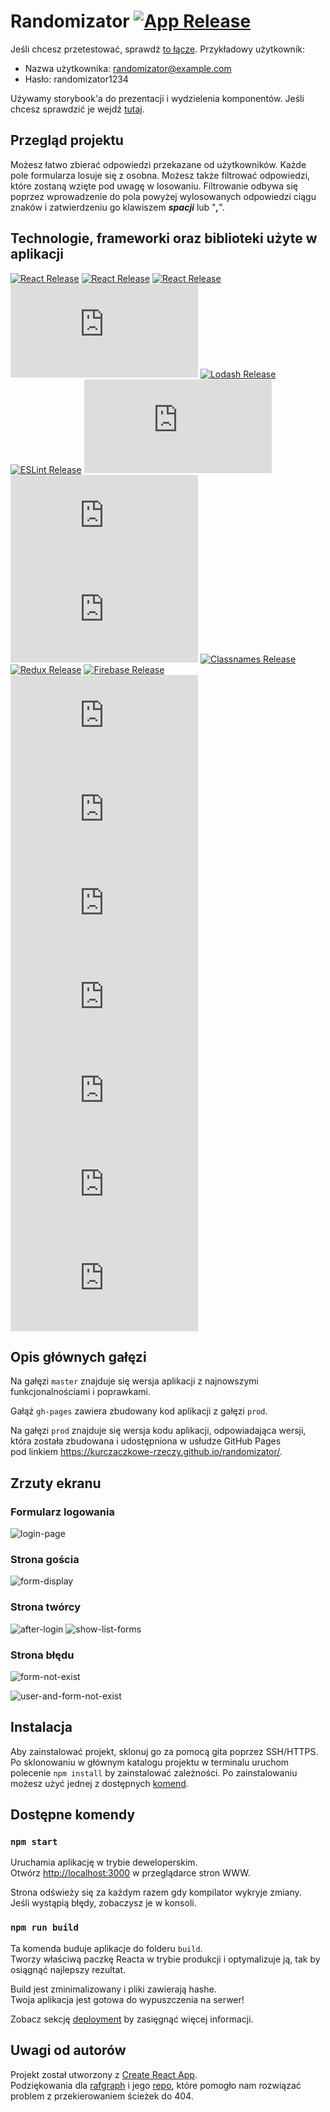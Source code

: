 # Randomizator [![App Release](https://img.shields.io/badge/dynamic/json?color=blue&label=wersja&query=%24.version&url=https%3A%2F%2Fraw.githubusercontent.com%2Fkurczaczkowe-rzeczy%2Frandomizator%2Fmaster%2Fpackage.json)]()

Jeśli chcesz przetestować, sprawdź [to łącze](https://kurczaczkowe-rzeczy.github.io/randomizator/). Przykładowy użytkownik:
- Nazwa użytkownika: randomizator@example.com
- Hasło: randomizator1234

Używamy storybook'a do prezentacji i wydzielenia komponentów. Jeśli chcesz sprawdzić je wejdź [tutaj](https://randomizator-stories.web.app).

## Przegląd projektu
Możesz łatwo zbierać odpowiedzi przekazane od użytkowników. Każde pole formularza losuje się z osobna.
Możesz także filtrować odpowiedzi, które zostaną wzięte pod uwagę w losowaniu. Filtrowanie odbywa się 
poprzez wprowadzenie do pola powyżej wylosowanych odpowiedzi ciągu znaków i zatwierdzeniu go klawiszem 
**_spacji_** lub "**_,_**".

## Technologie, frameworki oraz biblioteki użyte w aplikacji
[![React Release](https://img.shields.io/badge/node-12.18.3-blue)]()
[![React Release](https://img.shields.io/badge/npm-6.14.5-blue)]()
[![React Release](https://img.shields.io/badge/dynamic/json?color=blue&label=react&query=%24.dependencies.react&url=https%3A%2F%2Fraw.githubusercontent.com%2Fkurczaczkowe-rzeczy%2Frandomizator%2Fmaster%2Fpackage.json)]()
[![Uuid Release](https://img.shields.io/badge/dynamic/json?color=blue&label=react-uuid&query=%24.dependencies['react-uuid']&url=https%3A%2F%2Fraw.githubusercontent.com%2Fkurczaczkowe-rzeczy%2Frandomizator%2Fmaster%2Fpackage.json)]()
[![Lodash Release](https://img.shields.io/badge/dynamic/json?color=blue&label=lodash&query=%24.dependencies.lodash&url=https%3A%2F%2Fraw.githubusercontent.com%2Fkurczaczkowe-rzeczy%2Frandomizator%2Fmaster%2Fpackage.json)]()
[![ESLint Release](https://img.shields.io/badge/dynamic/json?color=blue&label=eslint&query=%24.dependencies.eslint&url=https%3A%2F%2Fraw.githubusercontent.com%2Fkurczaczkowe-rzeczy%2Frandomizator%2Fmaster%2Fpackage.json)]()
[![Node Sass Release](https://img.shields.io/badge/dynamic/json?color=blue&label=node-sass&query=%24.dependencies['node-sass']&url=https%3A%2F%2Fraw.githubusercontent.com%2Fkurczaczkowe-rzeczy%2Frandomizator%2Fmaster%2Fpackage.json)]()
[![React Router Release](https://img.shields.io/badge/dynamic/json?color=blue&label=react-router&query=%24.dependencies['react-router']&url=https%3A%2F%2Fraw.githubusercontent.com%2Fkurczaczkowe-rzeczy%2Frandomizator%2Fmaster%2Fpackage.json)]()
[![GitHub Pages Release](https://img.shields.io/badge/dynamic/json?color=blue&label=gh-pages&query=%24.dependencies['gh-pages']&url=https%3A%2F%2Fraw.githubusercontent.com%2Fkurczaczkowe-rzeczy%2Frandomizator%2Fmaster%2Fpackage.json)]()
[![Classnames Release](https://img.shields.io/badge/dynamic/json?color=blue&label=classnames&query=%24.dependencies.classnames&url=https%3A%2F%2Fraw.githubusercontent.com%2Fkurczaczkowe-rzeczy%2Frandomizator%2Fmaster%2Fpackage.json)]()
[![Redux Release](https://img.shields.io/badge/dynamic/json?color=blue&label=redux&query=%24.dependencies.redux&url=https%3A%2F%2Fraw.githubusercontent.com%2Fkurczaczkowe-rzeczy%2Frandomizator%2Fmaster%2Fpackage.json)]()
[![Firebase Release](https://img.shields.io/badge/dynamic/json?color=blue&label=firebase&query=%24.dependencies.firebase&url=https%3A%2F%2Fraw.githubusercontent.com%2Fkurczaczkowe-rzeczy%2Frandomizator%2Fmaster%2Fpackage.json)]()
[![Thunk Release](https://img.shields.io/badge/dynamic/json?color=blue&label=redux-thunk&query=%24.dependencies['redux-thunk']&url=https%3A%2F%2Fraw.githubusercontent.com%2Fkurczaczkowe-rzeczy%2Frandomizator%2Fmaster%2Fpackage.json)]()
[![DnD Release](https://img.shields.io/badge/dynamic/json?color=blue&label=react-dnd&query=%24.dependencies['react-dnd']&url=https%3A%2F%2Fraw.githubusercontent.com%2Fkurczaczkowe-rzeczy%2Frandomizator%2Fmaster%2Fpackage.json)]()
[![React Tag Input Release](https://img.shields.io/badge/dynamic/json?color=blue&label=react-tag-input&query=%24.dependencies['react-tag-input']&url=https%3A%2F%2Fraw.githubusercontent.com%2Fkurczaczkowe-rzeczy%2Frandomizator%2Fmaster%2Fpackage.json)]()
[![Dropzone Release](https://img.shields.io/badge/dynamic/json?color=blue&label=react-dropzone&query=%24.dependencies['react-dropzone']&url=https%3A%2F%2Fraw.githubusercontent.com%2Fkurczaczkowe-rzeczy%2Frandomizator%2Fmaster%2Fpackage.json)]()
[![Papaparse Release](https://img.shields.io/badge/dynamic/json?color=blue&label=react-papaparse&query=%24.dependencies['react-papaparse']&url=https%3A%2F%2Fraw.githubusercontent.com%2Fkurczaczkowe-rzeczy%2Frandomizator%2Fmaster%2Fpackage.json)]()
[![Material-UI icon Release](https://img.shields.io/badge/dynamic/json?color=blue&label=material-ui&query=%24.dependencies['@material-ui/core']&url=https%3A%2F%2Fraw.githubusercontent.com%2Fkurczaczkowe-rzeczy%2Frandomizator%2Fmaster%2Fpackage.json)]()
[![Copy to clipboard](https://img.shields.io/badge/dynamic/json?color=blue&label=react-copy-to-clipboard&query=%24.dependencies['react-copy-to-clipboard']&url=https%3A%2F%2Fraw.githubusercontent.com%2Fkurczaczkowe-rzeczy%2Frandomizator%2Fmaster%2Fpackage.json)]()

## Opis głównych gałęzi

Na gałęzi `master` znajduje się wersja aplikacji z najnowszymi funkcjonalnościami i poprawkami.

Gałąź `gh-pages` zawiera zbudowany kod aplikacji z gałęzi `prod`.

Na gałęzi `prod` znajduje się wersja kodu aplikacji, odpowiadająca wersji, która została zbudowana i udostępniona
w usłudze GitHub Pages pod linkiem https://kurczaczkowe-rzeczy.github.io/randomizator/.

## Zrzuty ekranu

### Formularz logowania
![login-page](https://user-images.githubusercontent.com/33415084/95674977-25bb9000-0bb4-11eb-9175-824f79c2b2e4.png)

### Strona gościa
![form-display](https://user-images.githubusercontent.com/34583194/103149592-1f789100-476b-11eb-8d35-fbce43ab6bd5.png)

### Strona twórcy
![after-login](https://user-images.githubusercontent.com/34583194/103149942-e8a47a00-476e-11eb-9601-13cbf2b06b15.png)
![show-list-forms](https://user-images.githubusercontent.com/33415084/96367974-3e4a1e00-1151-11eb-8fbc-ef82d197b314.png)

### Strona błędu
![form-not-exist](https://user-images.githubusercontent.com/33415084/95674980-26542680-0bb4-11eb-8f30-a7d7e7a36c50.png)

![user-and-form-not-exist](https://user-images.githubusercontent.com/33415084/95674981-26ecbd00-0bb4-11eb-863a-9fd83ccd9fc5.png)

## Instalacja

Aby zainstalować projekt, sklonuj go za pomocą gita poprzez SSH/HTTPS. Po sklonowaniu w głównym katalogu projektu
w terminalu uruchom polecenie `npm install` by zainstalować zależności. Po zainstalowaniu możesz użyć jednej z dostępnych [komend](https://github.com/kurczaczkowe-rzeczy/randomizator#available-scripts).

## Dostępne komendy

### `npm start`

Uruchamia aplikację w trybie deweloperskim.<br>
Otwórz [http://localhost:3000](http://localhost:3000) w przeglądarce stron WWW.

Strona odświeży się za każdym razem gdy kompilator wykryje zmiany.<br>
Jeśli wystąpią błędy, zobaczysz je w konsoli.

### `npm run build`

Ta komenda buduje aplikacje do folderu `build`.<br>
Tworzy właściwą paczkę Reacta w trybie produkcji i optymalizuje ją, tak by osiągnąć najlepszy rezultat.

Build jest zminimalizowany i pliki zawierają hashe.<br>
Twoja aplikacja jest gotowa do wypuszczenia na serwer!

Zobacz sekcję [deployment](https://facebook.github.io/create-react-app/docs/deployment) by zasięgnąć więcej informacji.

## Uwagi od autorów
Projekt został utworzony z [Create React App](https://github.com/facebook/create-react-app). <br>
Podziękowania dla [rafgraph](https://github.com/rafgraph) i jego [repo](https://github.com/rafgraph/spa-github-pages),
które pomogło nam rozwiązać problem z przekierowaniem ścieżek do 404. 
